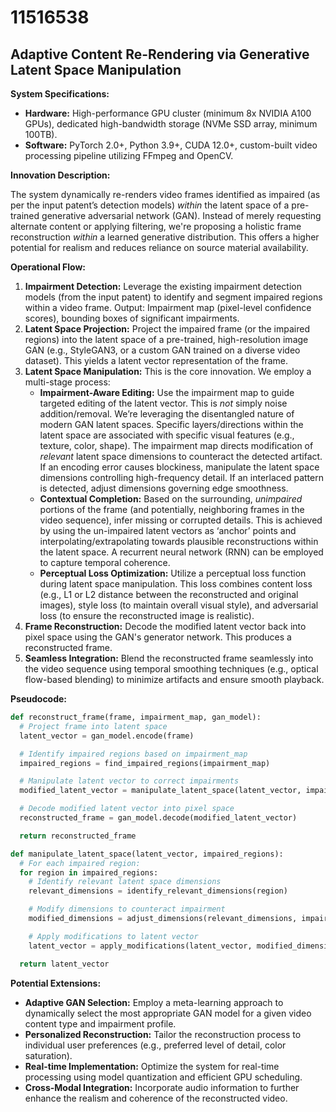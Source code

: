 # 11516538

## Adaptive Content Re-Rendering via Generative Latent Space Manipulation

**System Specifications:**

*   **Hardware:** High-performance GPU cluster (minimum 8x NVIDIA A100 GPUs), dedicated high-bandwidth storage (NVMe SSD array, minimum 100TB).
*   **Software:** PyTorch 2.0+, Python 3.9+, CUDA 12.0+, custom-built video processing pipeline utilizing FFmpeg and OpenCV.

**Innovation Description:**

The system dynamically re-renders video frames identified as impaired (as per the input patent’s detection models) *within* the latent space of a pre-trained generative adversarial network (GAN).  Instead of merely requesting alternate content or applying filtering, we're proposing a holistic frame reconstruction *within* a learned generative distribution. This offers a higher potential for realism and reduces reliance on source material availability.

**Operational Flow:**

1.  **Impairment Detection:** Leverage the existing impairment detection models (from the input patent) to identify and segment impaired regions within a video frame. Output: Impairment map (pixel-level confidence scores), bounding boxes of significant impairments.
2.  **Latent Space Projection:** Project the impaired frame (or the impaired regions) into the latent space of a pre-trained, high-resolution image GAN (e.g., StyleGAN3, or a custom GAN trained on a diverse video dataset).  This yields a latent vector representation of the frame.
3.  **Latent Space Manipulation:**  This is the core innovation. We employ a multi-stage process:
    *   **Impairment-Aware Editing:** Use the impairment map to guide targeted editing of the latent vector.  This is *not* simply noise addition/removal. We’re leveraging the disentangled nature of modern GAN latent spaces.  Specific layers/directions within the latent space are associated with specific visual features (e.g., texture, color, shape). The impairment map directs modification of *relevant* latent space dimensions to counteract the detected artifact.  If an encoding error causes blockiness, manipulate the latent space dimensions controlling high-frequency detail. If an interlaced pattern is detected, adjust dimensions governing edge smoothness.
    *   **Contextual Completion:** Based on the surrounding, *unimpaired* portions of the frame (and potentially, neighboring frames in the video sequence), infer missing or corrupted details. This is achieved by using the un-impaired latent vectors as ‘anchor’ points and interpolating/extrapolating towards plausible reconstructions within the latent space. A recurrent neural network (RNN) can be employed to capture temporal coherence.
    *   **Perceptual Loss Optimization:** Utilize a perceptual loss function during latent space manipulation. This loss combines content loss (e.g., L1 or L2 distance between the reconstructed and original images), style loss (to maintain overall visual style), and adversarial loss (to ensure the reconstructed image is realistic).
4.  **Frame Reconstruction:** Decode the modified latent vector back into pixel space using the GAN's generator network.  This produces a reconstructed frame.
5.  **Seamless Integration:**  Blend the reconstructed frame seamlessly into the video sequence using temporal smoothing techniques (e.g., optical flow-based blending) to minimize artifacts and ensure smooth playback.

**Pseudocode:**

```python
def reconstruct_frame(frame, impairment_map, gan_model):
  # Project frame into latent space
  latent_vector = gan_model.encode(frame)

  # Identify impaired regions based on impairment_map
  impaired_regions = find_impaired_regions(impairment_map)

  # Manipulate latent vector to correct impairments
  modified_latent_vector = manipulate_latent_space(latent_vector, impaired_regions)

  # Decode modified latent vector into pixel space
  reconstructed_frame = gan_model.decode(modified_latent_vector)

  return reconstructed_frame

def manipulate_latent_space(latent_vector, impaired_regions):
  # For each impaired region:
  for region in impaired_regions:
    # Identify relevant latent space dimensions
    relevant_dimensions = identify_relevant_dimensions(region)

    # Modify dimensions to counteract impairment
    modified_dimensions = adjust_dimensions(relevant_dimensions, impairment_type)

    # Apply modifications to latent vector
    latent_vector = apply_modifications(latent_vector, modified_dimensions)

  return latent_vector
```

**Potential Extensions:**

*   **Adaptive GAN Selection:** Employ a meta-learning approach to dynamically select the most appropriate GAN model for a given video content type and impairment profile.
*   **Personalized Reconstruction:** Tailor the reconstruction process to individual user preferences (e.g., preferred level of detail, color saturation).
*   **Real-time Implementation:** Optimize the system for real-time processing using model quantization and efficient GPU scheduling.
*   **Cross-Modal Integration:** Incorporate audio information to further enhance the realism and coherence of the reconstructed video.